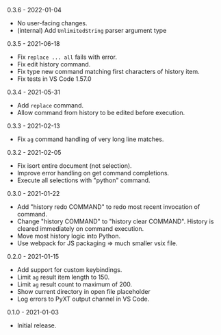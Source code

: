 0.3.6 - 2022-01-04

- No user-facing changes.
- (internal) Add `UnlimitedString` parser argument type

0.3.5 - 2021-06-18

- Fix `replace ... all` fails with error.
- Fix edit history command.
- Fix type new command matching first characters of history item.
- Fix tests in VS Code 1.57.0

0.3.4 - 2021-05-31

- Add `replace` command.
- Allow command from history to be edited before execution.


0.3.3 - 2021-02-13

- Fix `ag` command handling of very long line matches.


0.3.2 - 2021-02-05

- Fix isort entire document (not selection).
- Improve error handling on get command completions.
- Execute all selections with "python" command.


0.3.0 - 2021-01-22

- Add "history redo COMMAND" to redo most recent invocation of command.
- Change "history COMMAND" to "history clear COMMAND". History is cleared
  immediately on command execution.
- Move most history logic into Python.
- Use webpack for JS packaging => much smaller vsix file.


0.2.0 - 2021-01-15

- Add support for custom keybindings.
- Limit `ag` result item length to 150.
- Limit `ag` result count to maximum of 200.
- Show current directory in open file placeholder
- Log errors to PyXT output channel in VS Code.


0.1.0 - 2021-01-03

- Initial release.
